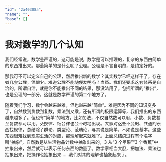 ```yaml
---
"id": "2a40308a",
"name": "",
"base": []
---
```


# 我对数学的几个认知

我们经常说，数学是严谨的，这可能是说，数学是可以推理的，复杂的东西由简单的东西推出来。那最简单的是什么呢？公理。公理是不言自明的，是约定好的。

那我可不可以定义自己的公理，然后推出新的数学？其实数学已经这样干了，存在者几套公理，但很少。难道公理不能随便发明吗？当然。我们还要求这套体系是自洽的，所谓自洽，就是你不能推出不同的结果，那没法用了。包括所谓的“推出”，也是公理的一部分。这就是数学严谨的第二个地方了。

随着我们学习，数学会越来越难，但也越来越“简单”。难是因为不同的知识变多了，自然数到负数到复数，乘法到叉乘，还有所谓的极限运算等，我们推出的东西越来越多了。但也有“简单”的地方，比如加法，不仅自然数可以用，小数、负数甚至复数都可以用。交换律、结合律也会不时地出现。大家对这些不变的、共通的东西找规律，总结除了群论、类型论、范畴论，与其说是简单，不如说是基本。这些东西很难找到现实生活的对应，那理解起来就难了。上面总结的过程有个名字叫“抽象”，自然数是从生活物品计数中抽象出来的，3 从“3 个苹果”“3 个香蕉”中抽象出来，然后就可以表示任何东西的数量了。数学家相当大胆，把加法、乘法也抽象出来，把操作也抽象出来……我们对其的理解也抽象起来了。
